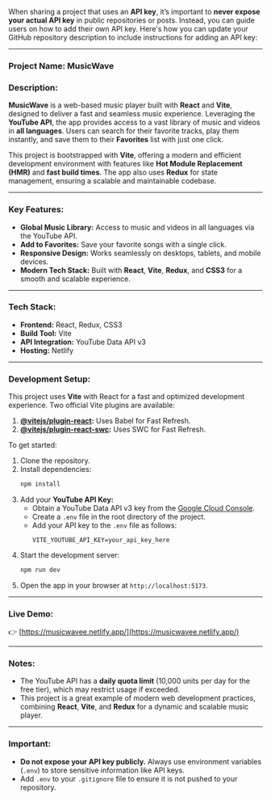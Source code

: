 When sharing a project that uses an **API key**, it’s important to **never expose your actual API key** in public repositories or posts. Instead, you can guide users on how to add their own API key. Here's how you can update your GitHub repository description to include instructions for adding an API key:

---

### **Project Name:** MusicWave  

### **Description:**  
**MusicWave** is a web-based music player built with **React** and **Vite**, designed to deliver a fast and seamless music experience. Leveraging the **YouTube API**, the app provides access to a vast library of music and videos in **all languages**. Users can search for their favorite tracks, play them instantly, and save them to their **Favorites** list with just one click.  

This project is bootstrapped with **Vite**, offering a modern and efficient development environment with features like **Hot Module Replacement (HMR)** and **fast build times**. The app also uses **Redux** for state management, ensuring a scalable and maintainable codebase.  

---

### **Key Features:**  
- **Global Music Library:** Access to music and videos in all languages via the YouTube API.  
- **Add to Favorites:** Save your favorite songs with a single click.  
- **Responsive Design:** Works seamlessly on desktops, tablets, and mobile devices.  
- **Modern Tech Stack:** Built with **React**, **Vite**, **Redux**, and **CSS3** for a smooth and scalable experience.  

---

### **Tech Stack:**  
- **Frontend:** React, Redux, CSS3  
- **Build Tool:** Vite  
- **API Integration:** YouTube Data API v3  
- **Hosting:** Netlify  

---

### **Development Setup:**  
This project uses **Vite** with React for a fast and optimized development experience. Two official Vite plugins are available:  
1. **[@vitejs/plugin-react](https://github.com/vitejs/vite-plugin-react/blob/main/packages/plugin-react/README.md):** Uses Babel for Fast Refresh.  
2. **[@vitejs/plugin-react-swc](https://github.com/vitejs/vite-plugin-react-swc):** Uses SWC for Fast Refresh.  

To get started:  
1. Clone the repository.  
2. Install dependencies:  
   ```bash  
   npm install  
   ```  
3. Add your **YouTube API Key:**  
   - Obtain a YouTube Data API v3 key from the [Google Cloud Console](https://console.cloud.google.com/).  
   - Create a `.env` file in the root directory of the project.  
   - Add your API key to the `.env` file as follows:  
     ```env  
     VITE_YOUTUBE_API_KEY=your_api_key_here  
     ```  
4. Start the development server:  
   ```bash  
   npm run dev  
   ```  
5. Open the app in your browser at `http://localhost:5173`.  

---

### **Live Demo:**  
👉 [https://musicwavee.netlify.app/](https://musicwavee.netlify.app/)  

---

### **Notes:**  
- The YouTube API has a **daily quota limit** (10,000 units per day for the free tier), which may restrict usage if exceeded.  
- This project is a great example of modern web development practices, combining **React**, **Vite**, and **Redux** for a dynamic and scalable music player.  

---

### **Important:**  
- **Do not expose your API key publicly.** Always use environment variables (`.env`) to store sensitive information like API keys.  
- Add `.env` to your `.gitignore` file to ensure it is not pushed to your repository.  

